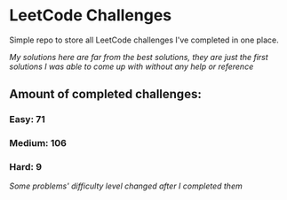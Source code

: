 
# LeetCode Challenges

Simple repo to store all LeetCode challenges I've completed in one place.

<i>My solutions here are far from the best solutions, they are just the first solutions I was able to come up with without any help or reference</i>

## Amount of completed challenges:

### Easy: 71

### Medium: 106

### Hard: 9

<i>Some problems' difficulty level changed after I completed them</i>
